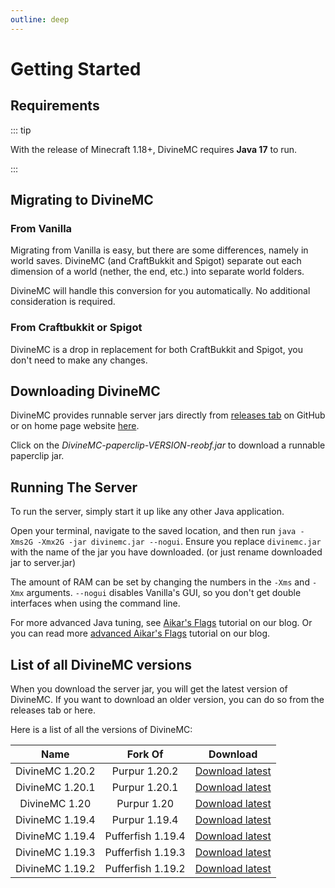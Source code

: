 ```yaml
---
outline: deep
---
```


# Getting Started

## Requirements

::: tip

With the release of Minecraft 1.18+, DivineMC requires **Java 17** to run.

:::

## Migrating to DivineMC

### From Vanilla

Migrating from Vanilla is easy, but there are some differences, namely in world saves. DivineMC (and
CraftBukkit and Spigot) separate out each dimension of a world (nether, the end, etc.) into separate
world folders.

DivineMC will handle this conversion for you automatically. No additional consideration is required.

### From Craftbukkit or Spigot

DivineMC is a drop in replacement for both CraftBukkit and Spigot, you don't need to make any changes.

## Downloading DivineMC

DivineMC provides runnable server jars directly from [releases tab](https://github.com/DivineMC/DivineMC/releases/latest) on GitHub or on home page website [here](https://divinemc.bxteam.gq/#download).

Click on the _DivineMC-paperclip-VERSION-reobf.jar_ to download a runnable paperclip jar.

## Running The Server

To run the server, simply start it up like any other Java application.

Open your terminal, navigate to the saved location, and then run
`java -Xms2G -Xmx2G -jar divinemc.jar --nogui`. Ensure you replace `divinemc.jar` with the name of the jar
you have downloaded. (or just rename downloaded jar to server.jar)

The amount of RAM can be set by changing the numbers in the `-Xms` and `-Xmx` arguments. `--nogui`
disables Vanilla's GUI, so you don't get double interfaces when using the command line.

For more advanced Java tuning, see [Aikar's Flags](https://divinemc.bxteam.gq/blog/2022/12/30/Aikar-Flags) tutorial on our blog. Or you can read more [advanced Aikar's Flags](https://divinemc.bxteam.gq/blog/2023/01/20/Updated-Aikar-Flags) tutorial on our blog.

## List of all DivineMC versions

When you download the server jar, you will get the latest version of DivineMC. If you want to download an older version, you can do so from the releases tab or here.

Here is a list of all the versions of DivineMC:

|      Name       |      Fork Of      |                                      Download                                      |
|:---------------:|:-----------------:|:----------------------------------------------------------------------------------:|
| DivineMC 1.20.2 |   Purpur 1.20.2   | [Download latest](https://github.com/DivineMC/DivineMC/releases/tag/latest-1.20.2) |
| DivineMC 1.20.1 |   Purpur 1.20.1   | [Download latest](https://github.com/DivineMC/DivineMC/releases/tag/latest-1.20.1) |
|  DivineMC 1.20  |    Purpur 1.20    |  [Download latest](https://github.com/DivineMC/DivineMC/releases/tag/latest-1.20)  |
| DivineMC 1.19.4 |   Purpur 1.19.4   | [Download latest](https://github.com/DivineMC/DivineMC/releases/tag/latest-1.19.4) |
| DivineMC 1.19.4 | Pufferfish 1.19.4 |  [Download latest](https://github.com/DivineMC/DivineMC/releases/tag/release-109)  |
| DivineMC 1.19.3 | Pufferfish 1.19.3 | [Download latest](https://github.com/DivineMC/DivineMC/releases/tag/latest-1.19.3) |
| DivineMC 1.19.2 | Pufferfish 1.19.2 | [Download latest](https://github.com/DivineMC/DivineMC/releases/tag/latest-1.19.2) |